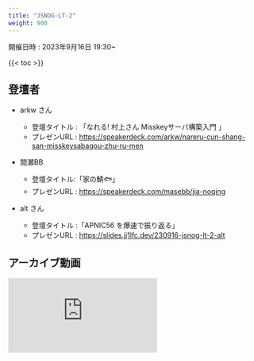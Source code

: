 ```yaml
---
title: "JSNOG-LT-2"
weight: 900
---
```


開催日時 : 2023年9月16日 19:30~

{{< toc >}}

## 登壇者 

- arkw さん
  - 登壇タイトル : 「なれる! 村上さん Misskeyサーバ構築入門 」
  - プレゼンURL : https://speakerdeck.com/arkw/nareru-cun-shang-san-misskeysabagou-zhu-ru-men

- 間瀬BB
  - 登壇タイトル:「家の鯖🐟」
  - プレゼンURL : https://speakerdeck.com/masebb/jia-noqing

- alt さん
  - 登壇タイトル :「APNIC56 を爆速で振り返る」
  - プレゼンURL : https://slides.jj1lfc.dev/230916-jsnog-lt-2-alt

## アーカイブ動画

<iframe src="https://www.youtube-nocookie.com/embed/9tGPIF2l6Og?si=lwRrfRAQOicFr3sr" title="YouTube video player" frameborder="0" allow="accelerometer; autoplay; clipboard-write; encrypted-media; gyroscope; picture-in-picture; web-share" allowfullscreen></iframe>

